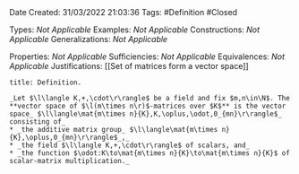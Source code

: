 <br />
<br />

Date Created: 31/03/2022 21:03:36
Tags: #Definition #Closed

Types: _Not Applicable_
Examples: _Not Applicable_
Constructions: _Not Applicable_
Generalizations: _Not Applicable_

Properties: _Not Applicable_
Sufficiencies: _Not Applicable_
Equivalences: _Not Applicable_
Justifications: [[Set of matrices form a vector space]]

``` ad-Definition
title: Definition.

_Let $\l\langle K,+,\cdot\r\rangle$ be a field and fix $m,n\in\N$. The **vector space of $\l(m\times n\r)$-matrices over $K$** is the vector space_ $\l\langle\mat{m\times n}{K},K,\oplus,\odot,0_{mn}\r\rangle$_ consisting of_
* _the additive matrix group_ $\l\langle\mat{m\times n}{K},\oplus,0_{mn}\r\rangle$_,_
* _the field $\l\langle K,+,\cdot\r\rangle$ of scalars, and_
* _the function $\odot:K\to\mat{m\times n}{K}\to\mat{m\times n}{K}$ of scalar-matrix multiplication._

```

